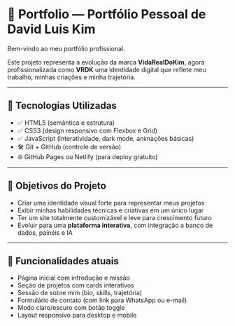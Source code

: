 # 💼 Portfolio — Portfólio Pessoal de David Luis Kim

Bem-vindo ao  meu portfólio profissional.

Este projeto representa a evolução da marca **VidaRealDoKim**, agora profissionalizada como **VRDK**  uma identidade digital que reflete meu trabalho, minhas criações e minha trajetória.

---

## 🚀 Tecnologias Utilizadas

- ✅ HTML5 (semântica e estrutura)
- ✅ CSS3 (design responsivo com Flexbox e Grid)
- ✅ JavaScript (interatividade, dark mode, animações básicas)
- 🛠️ Git + GitHub (controle de versão)
- 🌐 GitHub Pages ou Netlify (para deploy gratuito)

---

## 🎯 Objetivos do Projeto

- Criar uma identidade visual forte para representar meus projetos
- Exibir minhas habilidades técnicas e criativas em um único lugar
- Ter um site totalmente customizável e leve para crescimento futuro
- Evoluir para uma **plataforma interativa**, com integração a banco de dados, painéis e IA

---

## 🧠 Funcionalidades atuais

- Página inicial com introdução e missão
- Seção de projetos com cards interativos
- Sessão de sobre mim (bio, skills, trajetória)
- Formulário de contato (com link para WhatsApp ou e-mail)
- Modo claro/escuro com botão toggle
- Layout responsivo para desktop e mobile


